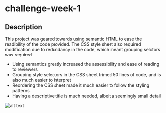 # challenge-week-1

## Description

This project was geared towards using semantic HTML to ease the readibility of the code provided. The CSS style sheet also required modification due to redundancy in the code, which meant grouping selctors was required.

- Using semantics greatly increased the assessibility and ease of reading to reviewers 
- Grouping style selectors in the CSS sheet trimed 50 lines of code, and is also much easier to interpret
- Reordering the CSS sheet made it much easier to follow the styling patterns 
- Having a descriptive title is much needed, albeit a seemingly small detail

![alt text](https://github.com/MarquisWillis/challenge-week-1_Horiseon-homepage/blob/main/02-Challenge/Assets/01-html-css-git-homework-demo.png?raw=true)
